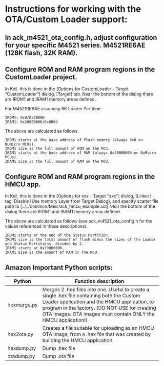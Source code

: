 # Instructions for working with the OTA/Custom Loader support:

## In ack_m4521_ota_config.h, adjust configuration for your specific M4521 series. M4521RE6AE (128K flash, 32K RAM).

## Configure ROM and RAM program regions in the CustomLoader project.

In Keil, this is done in the [Options for CustomLoader - Target "CustomLoader"] dialog, [Target] tab. Near the bottom of the dialog there are IROM1 and IRAM1 memory areas defined.

For M4521RE6AE assuming 6K Loader Partition:
```
IROM1: 0x0/0x20000
IRAM1: 0x20000000/0x8000
```
The above are calculated as follows.
```
IROM1 starts at the base address of flash memory (always 0x0 on NuMicro MCUs).
IROM1 size is the full amount of ROM on the MCU.
IRAM1 starts at the base address of RAM (always 0x20000000 on NuMicro MCUs).
IRAM1 size is the full amount of RAM on the MCU.
```

## Configure ROM and RAM program regions in the HMCU app.

In Keil, this is done in the [Options for xxx - Target "xxx"] dialog, [Linker] tag.
Disable [Use memory Layer from Target Dialog], and specify scatter file path to [../../common/Misc/ack_hmcu_example.sct] Near the bottom of the dialog there are IROM1 and IRAM1 memory areas defined.

The above are calculated as follows (see ack_m4521_ota_config.h for the values referenced in these descriptions).
```
IROM1 starts at the end of the Status Partition.
IROM1 size is the total amount of flash minus the sizes of the Loader and Status Partitions, divided by 2.
IRAM1 starts at 0x20000000.
IRAM1 size is the amount of RAM in the MCU.
```

## Amazon Important Python scripts:
| Python | Function description |
|-|-|
| hexmerge.py | Merges 2 .hex files into one. Useful to create a single .hex file containing both the Custom Loader application and the HMCU application, to program in the factory. (DO NOT USE for creating OTA images. OTA images must contain ONLY the HMCU application!)
| hex2ota.py | Creates a file suitable for uploading as an HMCU OTA image, from a .hex file that was created by building the HMCU application. |
| hexdump.py | Dump .hex file |
| otadump.py | Dump .ota file |
